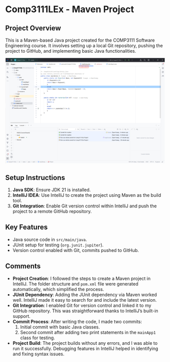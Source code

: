 # Comp3111LEx - Maven Project

## Project Overview
This is a Maven-based Java project created for the COMP3111 Software Engineering course. It involves setting up a local Git repository, pushing the project to GitHub, and implementing basic Java functionalities.

![img.png](img.png)
## Setup Instructions
1. **Java SDK**: Ensure JDK 21 is installed.
2. **IntelliJ IDEA**: Use IntelliJ to create the project using Maven as the build tool.
3. **Git Integration**: Enable Git version control within IntelliJ and push the project to a remote GitHub repository.

## Key Features
- Java source code in `src/main/java`.
- JUnit setup for testing (`org.junit.jupiter`).
- Version control enabled with Git, commits pushed to GitHub.

## Comments
- **Project Creation**: I followed the steps to create a Maven project in IntelliJ. The folder structure and `pom.xml` file were generated automatically, which simplified the process.
- **JUnit Dependency**: Adding the JUnit dependency via Maven worked well. IntelliJ made it easy to search for and include the latest version.
- **Git Integration**: I enabled Git for version control and linked it to my GitHub repository. This was straightforward thanks to IntelliJ’s built-in support.
- **Commit Process**: After writing the code, I made two commits:
    1. Initial commit with basic Java classes.
    2. Second commit after adding two print statements in the `mainApp1` class for testing.
- **Project Build**: The project builds without any errors, and I was able to run it successfully. Debugging features in IntelliJ helped in identifying and fixing syntax issues.


